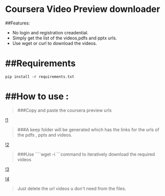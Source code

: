 Coursera Video Preview downloader
=================================

##Features:

* No login and registration creadential.
* Simply get the list of the videos,pdfs and pptx urls.
* Use wget or curl to download the videos.

##Requirements
==============
	pip install -r requirements.txt


##How to use :
==============

> ###Copy and paste the coursera preview urls

[!1](https://github.com/arindampradhan/webhacks)

> ###A keep folder will be generated which has the links for the urls of the pdfs , ppts and videos.


[!2](https://github.com/arindampradhan/webhacks)

> ###Use ````wget -i <filename>```command to iteratively download the required videos

[!3](https://github.com/arindampradhan/webhacks) 

[!4](https://github.com/arindampradhan/webhacks)

> Just delete the url videos u don't need from the files.
